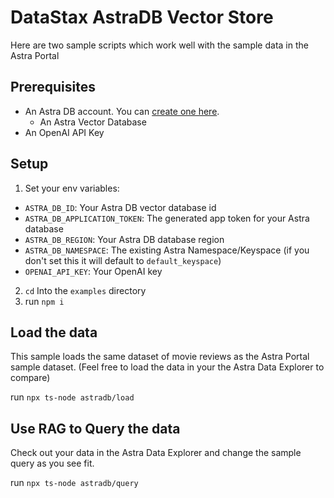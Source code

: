 # DataStax AstraDB Vector Store

Here are two sample scripts which work well with the sample data in the Astra Portal

## Prerequisites

- An Astra DB account. You can [create one here](https://astra.datastax.com/register).
  - An Astra Vector Database
- An OpenAI API Key

## Setup

1. Set your env variables:

- `ASTRA_DB_ID`: Your Astra DB vector database id
- `ASTRA_DB_APPLICATION_TOKEN`: The generated app token for your Astra database
- `ASTRA_DB_REGION`: Your Astra DB database region
- `ASTRA_DB_NAMESPACE`: The existing Astra Namespace/Keyspace (if you don't set this it will default to `default_keyspace`)
- `OPENAI_API_KEY`: Your OpenAI key

2. `cd` Into the `examples` directory
3. run `npm i`

## Load the data

This sample loads the same dataset of movie reviews as the Astra Portal sample dataset. (Feel free to load the data in your the Astra Data Explorer to compare)

run `npx ts-node astradb/load`

## Use RAG to Query the data

Check out your data in the Astra Data Explorer and change the sample query as you see fit.

run `npx ts-node astradb/query`
